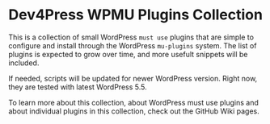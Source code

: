 # Dev4Press WPMU Plugins Collection

This is a collection of small WordPress `must use` plugins that are simple to configure and install through the WordPress `mu-plugins` system. The list of plugins is expected to grow over time, and more usefult snippets will be included.

If needed, scripts will be updated for newer WordPress version. Right now, they are tested with latest WordPress 5.5.

To learn more about this collection, about WordPress must use plugins and about individual plugins in this collection, check out the GitHub Wiki pages.
